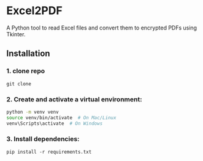 # Excel2PDF

A Python tool to read Excel files and convert them to encrypted PDFs using Tkinter.

## Installation

### 1. clone repo

```shell
git clone 
```   
### 2. Create and activate a virtual environment:

```bash
python -m venv venv
source venv/bin/activate  # On Mac/Linux
venv\Scripts\activate  # On Windows
```
### 3. Install dependencies:

```shell
pip install -r requirements.txt
```


